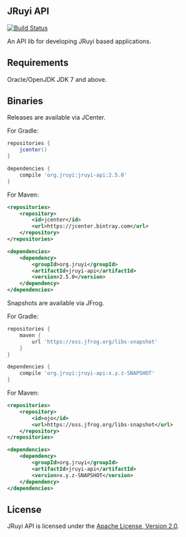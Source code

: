 ## JRuyi API

[![Build Status](https://semaphoreci.com/api/v1/agemocui/jruyi-api/branches/master/shields_badge.svg)](https://semaphoreci.com/agemocui/jruyi-api)

An API lib for developing JRuyi based applications.

## Requirements

Oracle/OpenJDK JDK 7 and above.

## Binaries

Releases are available via JCenter.

For Gradle:

```gradle
repositories {
    jcenter()
}

dependencies {
    compile 'org.jruyi:jruyi-api:2.5.0'
}
```

For Maven:

```xml
<repositories>
    <repository>
        <id>jcenter</id>
        <url>https://jcenter.bintray.com</url>
    </repository>
</repositories>

<dependencies>
    <dependency>
        <groupId>org.jruyi</groupId>
        <artifactId>jruyi-api</artifactId>
        <version>2.5.0</version>
    </dependency>
</dependencies>
```

Snapshots are available via JFrog.

For Gradle:

```gradle
repositories {
    maven {
        url 'https://oss.jfrog.org/libs-snapshot'
    }
}

dependencies {
    compile 'org.jruyi:jruyi-api:x.y.z-SNAPSHOT'
}
```

For Maven:

```xml
<repositories>
    <repository>
        <id>ojo</id>
        <url>https://oss.jfrog.org/libs-snapshot</url>
    </repository>
</repositories>

<dependencies>
    <dependency>
        <groupId>org.jruyi</groupId>
        <artifactId>jruyi-api</artifactId>
        <version>x.y.z-SNAPSHOT</version>
    </dependency>
</dependencies>
```

## License

JRuyi API is licensed under the [Apache License, Version 2.0](http://www.apache.org/licenses/LICENSE-2.0.html).
